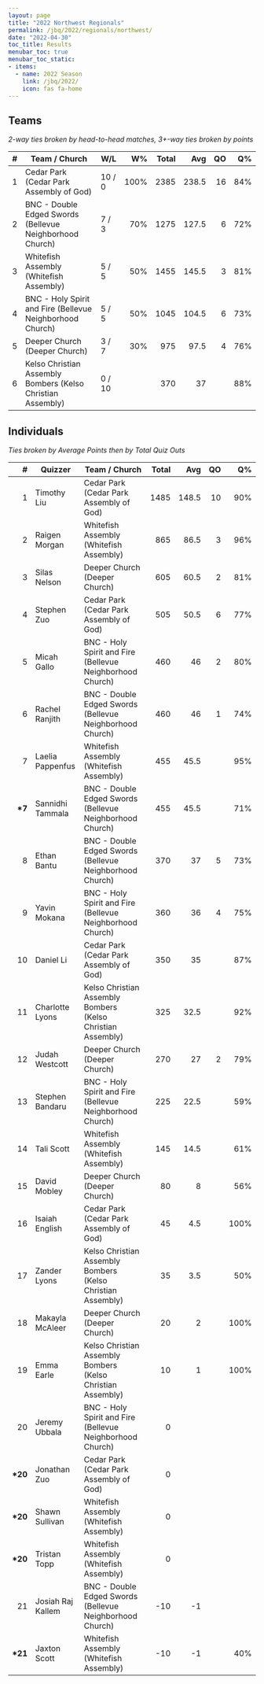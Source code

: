 ```yaml
---
layout: page
title: "2022 Northwest Regionals"
permalink: /jbq/2022/regionals/northwest/
date: "2022-04-30"
toc_title: Results
menubar_toc: true
menubar_toc_static:
- items:
  - name: 2022 Season
    link: /jbq/2022/
    icon: fas fa-home
---
```


## Teams

*2-way ties broken by head-to-head matches, 3+-way ties broken by points*

| # | Team / Church                                               | W/L    | W%   | Total | Avg   | QO | Q%  |
|--:|-------------------------------------------------------------|--------|-----:|------:|------:|---:|----:|
| 1 | Cedar Park (Cedar Park Assembly of God)                     | 10 / 0 | 100% | 2385  | 238.5 | 16 | 84% |
| 2 | BNC - Double Edged Swords (Bellevue Neighborhood Church)    | 7 / 3  | 70%  | 1275  | 127.5 | 6  | 72% |
| 3 | Whitefish Assembly (Whitefish Assembly)                     | 5 / 5  | 50%  | 1455  | 145.5 | 3  | 81% |
| 4 | BNC - Holy Spirit and Fire (Bellevue Neighborhood Church)   | 5 / 5  | 50%  | 1045  | 104.5 | 6  | 73% |
| 5 | Deeper Church (Deeper Church)                               | 3 / 7  | 30%  | 975   | 97.5  | 4  | 76% |
| 6 | Kelso Christian Assembly Bombers (Kelso Christian Assembly) | 0 / 10 |      | 370   | 37    |    | 88% |

## Individuals

*Ties broken by Average Points then by Total Quiz Outs*

| #        | Quizzer           | Team / Church                                               | Total | Avg   | QO | Q%   |
|---------:|-------------------|-------------------------------------------------------------|------:|------:|---:|-----:|
| 1        | Timothy Liu       | Cedar Park (Cedar Park Assembly of God)                     | 1485  | 148.5 | 10 | 90%  |
| 2        | Raigen Morgan     | Whitefish Assembly (Whitefish Assembly)                     | 865   | 86.5  | 3  | 96%  |
| 3        | Silas Nelson      | Deeper Church (Deeper Church)                               | 605   | 60.5  | 2  | 81%  |
| 4        | Stephen Zuo       | Cedar Park (Cedar Park Assembly of God)                     | 505   | 50.5  | 6  | 77%  |
| 5        | Micah Gallo       | BNC - Holy Spirit and Fire (Bellevue Neighborhood Church)   | 460   | 46    | 2  | 80%  |
| 6        | Rachel Ranjith    | BNC - Double Edged Swords (Bellevue Neighborhood Church)    | 460   | 46    | 1  | 74%  |
| 7        | Laelia Pappenfus  | Whitefish Assembly (Whitefish Assembly)                     | 455   | 45.5  |    | 95%  |
| **\*7**  | Sannidhi Tammala  | BNC - Double Edged Swords (Bellevue Neighborhood Church)    | 455   | 45.5  |    | 71%  |
| 8        | Ethan Bantu       | BNC - Double Edged Swords (Bellevue Neighborhood Church)    | 370   | 37    | 5  | 73%  |
| 9        | Yavin Mokana      | BNC - Holy Spirit and Fire (Bellevue Neighborhood Church)   | 360   | 36    | 4  | 75%  |
| 10       | Daniel Li         | Cedar Park (Cedar Park Assembly of God)                     | 350   | 35    |    | 87%  |
| 11       | Charlotte Lyons   | Kelso Christian Assembly Bombers (Kelso Christian Assembly) | 325   | 32.5  |    | 92%  |
| 12       | Judah Westcott    | Deeper Church (Deeper Church)                               | 270   | 27    | 2  | 79%  |
| 13       | Stephen Bandaru   | BNC - Holy Spirit and Fire (Bellevue Neighborhood Church)   | 225   | 22.5  |    | 59%  |
| 14       | Tali Scott        | Whitefish Assembly (Whitefish Assembly)                     | 145   | 14.5  |    | 61%  |
| 15       | David Mobley      | Deeper Church (Deeper Church)                               | 80    | 8     |    | 56%  |
| 16       | Isaiah English    | Cedar Park (Cedar Park Assembly of God)                     | 45    | 4.5   |    | 100% |
| 17       | Zander Lyons      | Kelso Christian Assembly Bombers (Kelso Christian Assembly) | 35    | 3.5   |    | 50%  |
| 18       | Makayla McAleer   | Deeper Church (Deeper Church)                               | 20    | 2     |    | 100% |
| 19       | Emma Earle        | Kelso Christian Assembly Bombers (Kelso Christian Assembly) | 10    | 1     |    | 100% |
| 20       | Jeremy Ubbala     | BNC - Holy Spirit and Fire (Bellevue Neighborhood Church)   | 0     |       |    |      |
| **\*20** | Jonathan Zuo      | Cedar Park (Cedar Park Assembly of God)                     | 0     |       |    |      |
| **\*20** | Shawn Sullivan    | Whitefish Assembly (Whitefish Assembly)                     | 0     |       |    |      |
| **\*20** | Tristan Topp      | Whitefish Assembly (Whitefish Assembly)                     | 0     |       |    |      |
| 21       | Josiah Raj Kallem | BNC - Double Edged Swords (Bellevue Neighborhood Church)    | -10   | -1    |    |      |
| **\*21** | Jaxton Scott      | Whitefish Assembly (Whitefish Assembly)                     | -10   | -1    |    | 40%  |


